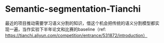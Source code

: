 # Semantic-segmentation-Tianchi
最近的项目推动需要学习语义分割的知识，借这个机会把传统的语义分割模型都实现一遍，当作实验下半年论文和比赛的baseline（ref: https://tianchi.aliyun.com/competition/entrance/531872/introduction）
